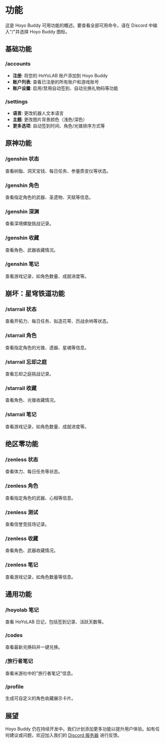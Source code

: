# 功能

这是 Hoyo Buddy 可用功能的概述。要查看全部可用命令，请在 Discord 中输入"/"并选择 Hoyo Buddy 图标。

## 基础功能

### /accounts

- **注册**: 将您的 HoYoLAB 账户添加到 Hoyo Buddy
- **账户列表**: 查看已注册的所有账户和游戏账号
- **账户设置**: 启用/禁用自动签到、自动兑换礼物码等功能

### /settings

- **语言**: 更改机器人文本语言
- **主题**: 更改图片背景颜色（浅色/深色）
- **更多选项**: 自动签到时间、角色/光锥排序方式等

## 原神功能

### /genshin 状态

查看树脂、洞天宝钱、每日任务、参量质变仪等状态。

### /genshin 角色

查看指定角色的武器、圣遗物、天赋等信息。

### /genshin 深渊

查看深境螺旋挑战记录。

### /genshin 收藏

查看角色、武器收藏情况。

### /genshin 笔记

查看游戏记录，如角色数量、成就进度等。

## 崩坏：星穹铁道功能

### /starrail 状态

查看开拓力、每日任务、拟造花萼、历战余响等状态。

### /starrail 角色

查看指定角色的光锥、遗器、星魂等信息。

### /starrail 忘却之庭

查看忘却之庭挑战记录。

### /starrail 收藏

查看角色、光锥收藏情况。

### /starrail 笔记

查看游戏记录，如角色数量、成就进度等。

## 绝区零功能

### /zenless 状态

查看体力、每日任务等状态。

### /zenless 角色

查看指定角色的武器、心相等信息。

### /zenless 测试

查看信誉竞技场记录。

### /zenless 收藏

查看角色、武器收藏情况。

### /zenless 笔记

查看游戏记录，如角色数量等信息。

## 通用功能

### /hoyolab 笔记

查看 HoYoLAB 日记，包括签到记录、活跃天数等。

### /codes

查看最新兑换码并一键兑换。

### /旅行者笔记

查看米游社中的"旅行者笔记"信息。

### /profile

生成可自定义的角色收藏展示卡片。

## 展望

Hoyo Buddy 仍在持续开发中。我们计划添加更多功能以提升用户体验。如有任何建议或问题，欢迎加入我们的 [Discord 服务器](https://link.seria.moe/hb-dc) 进行反馈。

